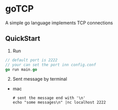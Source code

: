# goTCP
A simple go language implements TCP connections

## QuickStart

1. Run

```go
// default port is 2222
// your can set the port inn config.conf
go run main.go
```

2. Sent message by terminal

- mac 

  ```shell
  # sent the message end with '\n'
  echo "some messages\n" |nc localhost 2222
  ```
